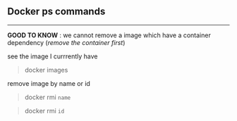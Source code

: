 <!-- @format -->

## Docker ps commands

---

**GOOD TO KNOW** : we cannot remove a image which have a container dependency (_remove the container first_)

see the image I currrently have

> docker images

remove image by name or id

> docker rmi `name`

> docker rmi `id`
